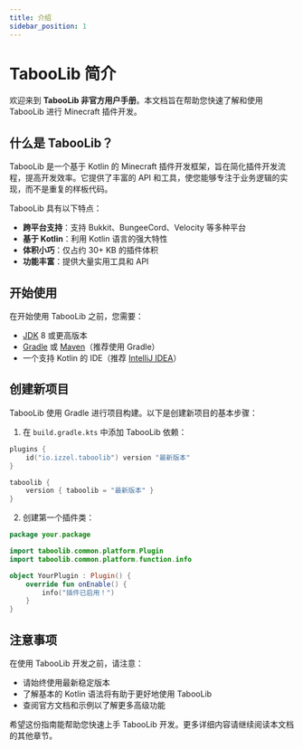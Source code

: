 ```yaml
---
title: 介绍
sidebar_position: 1
---
```


# TabooLib 简介

欢迎来到 **TabooLib 非官方用户手册**。本文档旨在帮助您快速了解和使用 TabooLib 进行 Minecraft 插件开发。

## 什么是 TabooLib？

TabooLib 是一个基于 Kotlin 的 Minecraft 插件开发框架，旨在简化插件开发流程，提高开发效率。它提供了丰富的 API 和工具，使您能够专注于业务逻辑的实现，而不是重复的样板代码。

TabooLib 具有以下特点：

- **跨平台支持**：支持 Bukkit、BungeeCord、Velocity 等多种平台
- **基于 Kotlin**：利用 Kotlin 语言的强大特性
- **体积小巧**：仅占约 30+ KB 的插件体积
- **功能丰富**：提供大量实用工具和 API

## 开始使用

在开始使用 TabooLib 之前，您需要：

- [JDK](https://adoptium.net/) 8 或更高版本
- [Gradle](https://gradle.org/) 或 [Maven](https://maven.apache.org/)（推荐使用 Gradle）
- 一个支持 Kotlin 的 IDE（推荐 [IntelliJ IDEA](https://www.jetbrains.com/idea/)）

## 创建新项目

TabooLib 使用 Gradle 进行项目构建。以下是创建新项目的基本步骤：

1. 在 `build.gradle.kts` 中添加 TabooLib 依赖：

```kotlin
plugins {
    id("io.izzel.taboolib") version "最新版本"
}

taboolib {
    version { taboolib = "最新版本" }
}
```

2. 创建第一个插件类：

```kotlin
package your.package

import taboolib.common.platform.Plugin
import taboolib.common.platform.function.info

object YourPlugin : Plugin() {
    override fun onEnable() {
        info("插件已启用！")
    }
}
```

## 注意事项

在使用 TabooLib 开发之前，请注意：

- 请始终使用最新稳定版本
- 了解基本的 Kotlin 语法将有助于更好地使用 TabooLib
- 查阅官方文档和示例以了解更多高级功能

希望这份指南能帮助您快速上手 TabooLib 开发。更多详细内容请继续阅读本文档的其他章节。
